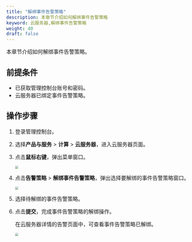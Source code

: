 ```yaml
---
title: "解绑事件告警策略"
description: 本章节介绍如何解绑事件告警策略
keyword: 云服务器,解绑事件告警策略
weight: 40
draft: false
---
```


本章节介绍如何解绑事件告警策略。

## 前提条件

- 已获取管理控制台账号和密码。
- 云服务器已绑定事件告警策略。

## 操作步骤

1. 登录管理控制台。

2. 选择**产品与服务** > **计算** > **云服务器**，进入云服务器页面。

3. 点击**鼠标右键**，弹出菜单窗口。

   <img src="/compute/vm/_images/vm_alarm_del_event.png" style="zoom:50%;" />

4. 点击**告警策略** > **解绑事件告警策略**，弹出选择要解绑的事件告警策略窗口。

   <img src="/compute/vm/_images/vm_alarm_del_event_win.png" style="zoom:50%;" />

5. 选择待解绑的事件告警策略。

6. 点击**提交**，完成事件告警策略的解绑操作。

   在云服务器详情的告警页面中，可查看事件告警策略已解绑。

   <img src="/compute/vm/_images/vm_alarm_event_list.png" style="zoom:50%;" />
